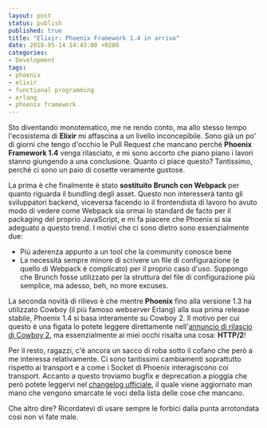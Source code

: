 ```yaml
---
layout: post
status: publish
published: true
title: "Elixir: Phoenix Framework 1.4 in arrivo"
date: 2018-05-14 14:43:00 +0200
categories:
- Development
tags:
- phoenix
- elixir
- functional programming
- erlang
- phoenix framework
---
```


Sto diventando monotematico, me ne rendo conto, ma allo stesso tempo l'ecosistema di **Elixir** mi affascina a un livello inconcepibile. Sono già un po' di giorni che tengo d'occhio le Pull Request che mancano perché **Phoenix Framework 1.4** venga rilasciato, e mi sono accorto che piano piano i lavori stanno giungendo a una conclusione. Quanto ci piace questo? Tantissimo, perché ci sono un paio di cosette veramente gustose.

La prima è che finalmente è stato **sostituito Brunch con Webpack** per quanto riguarda il bundling degli asset. Questo non interesserà tanto gli sviluppatori backend, viceversa facendo io il frontendista di lavoro ho avuto modo di vedere come Webpack sia ormai lo standard de facto per il packaging del proprio JavaScript, e mi fa piacere che Phoenix si sia adeguato a questo trend. I motivi che ci sono dietro sono essenzialmente due:

- Più aderenza appunto a un tool che la community conosce bene
- La necessità sempre minore di scrivere un file di configurazione (e quello di Webpack è complicato) per il proprio caso d'uso. Suppongo che Brunch fosse utilizzato per la struttura del file di configurazione più semplice, ma adesso, beh, no more excuses.

La seconda novità di rilievo è che mentre **Phoenix** fino alla versione 1.3 ha utilizzato Cowboy (il più famoso webserver Erlang) alla sua prima release stabile, Phoenix 1.4 si basa interamente su Cowboy 2. Il motivo per cui questo è una figata lo potete leggere direttamente nell'[annuncio di rilascio di Cowboy 2](https://ninenines.eu/articles/cowboy-2.0.0/), ma essenzialmente ai miei occhi risalta una cosa: **HTTP/2**!

Per il resto, ragazzi, c'è ancora un sacco di roba sotto il cofano che però a me interessa relativamente. Ci sono tantissimi cambiamenti soprattutto rispetto ai transport e a come i Socket di Phoenix interagiscono coi transport. Accanto a questo troviamo bugfix e deprecation a pioggia che però potete leggervi nel [changelog ufficiale](https://github.com/phoenixframework/phoenix/blob/master/CHANGELOG.md), il quale viene aggiornato man mano che vengono smarcate le voci della lista delle cose che mancano.

Che altro dire? Ricordatevi di usare sempre le forbici dalla punta arrotondata così non vi fate male.

